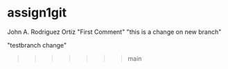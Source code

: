# assign1git
John A. Rodriguez Ortiz
"First Comment"
"this is a change on new branch"

"testbranch change"
>>>>>>> main
